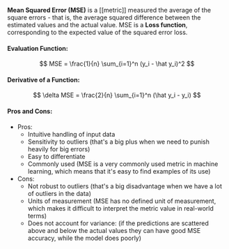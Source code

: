 **Mean Squared Error (MSE)** is a [[metric]] measured the average of the square errors - that is, the average squared difference between the estimated values and the actual value. MSE is a **Loss function**, corresponding to the expected value of the squared error loss.

#### Evaluation Function:
$$
MSE = \frac{1}{n} \sum_{i=1}^n (y_i - \hat y_i)^2
$$

#### Derivative of a Function:
$$
\delta MSE = \frac{2}{n} \sum_{i=1}^n (\hat y_i - y_i)
$$

#### Pros and Cons:

* Pros:
	* Intuitive handling of input data
	* Sensitivity to outliers (that's a big plus when we need to punish heavily for big errors)
	* Easy to differentiate
	* Commonly used (MSE is a very commonly used metric in machine learning, which means that it's easy to find examples of its use)
* Cons:
	* Not robust to outliers (that's a big disadvantage when we have a lot of outliers in the data)
	* Units of measurement (MSE has no defined unit of measurement, which makes it difficult to interpret the metric value in real-world terms)
	* Does not account for variance: (if the predictions are scattered above and below the actual values they can have good MSE accuracy, while the model does poorly)